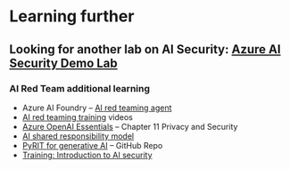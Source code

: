 # Learning further

## Looking for another lab on AI Security: [Azure AI Security Demo Lab](https://github.com/matthansen0/azure-ai-security-demo-lab?tab=readme-ov-file#-azure-ai-security-demo-lab-)

### AI Red Team additional learning

- Azure AI Foundry – [AI red teaming agent](https://learn.microsoft.com/azure/ai-foundry/concepts/ai-red-teaming-agent)
- [AI red teaming training](https://learn.microsoft.com/security/ai-red-team/training) videos
- [Azure OpenAI Essentials](https://www.packtpub.com/en-us/product/azure-openai-essentials-9781805122654) – Chapter 11 Privacy and Security
- [AI shared responsibility model](https://learn.microsoft.com/azure/security/fundamentals/shared-responsibility-ai)
- [PyRIT for generative AI](https://github.com/Azure/PyRIT?tab=readme-ov-file#python-risk-identification-tool-for-generative-ai-pyrit) – GitHub Repo
- [Training: Introduction to AI security](https://learn.microsoft.com/training/modules/introduction-ai-security-testing/?source=recommendations)

